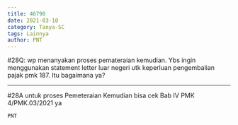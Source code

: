 ```yaml
---
title: 46798
date: 2021-03-10
category: Tanya-SC
tags: Lainnya
author: PNT
---
```


#28Q: wp menanyakan proses pemateraian kemudian. Ybs ingin menggunakan statement letter luar negeri utk keperluan pengembalian pajak pmk 187. Itu bagaimana ya?

---

#28A untuk proses Pemeteraian Kemudian bisa cek Bab IV PMK 4/PMK.03/2021 ya

`PNT`
